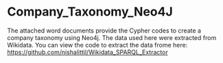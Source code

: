 # Company_Taxonomy_Neo4J
The attached word documents provide the Cypher codes to create a company taxonomy using Neo4j. The data used here were extracted from Wikidata. You can view the code to extract the data frome here: https://github.com/nishalittil/Wikidata_SPARQL_Extractor
